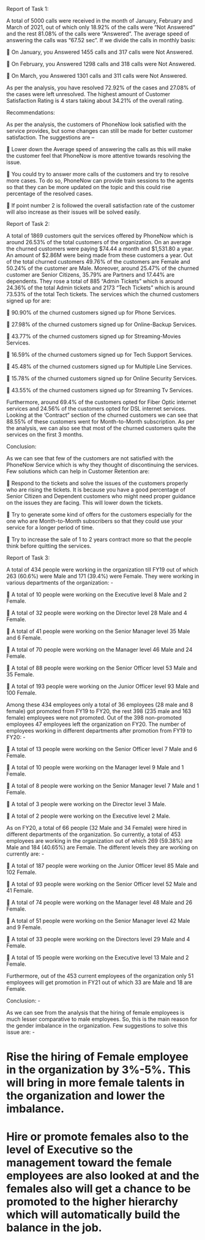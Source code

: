 Report of Task 1:


A total of 5000 calls were received in the month of January, February and March of 2021, out of which only 18.92% of the calls were “Not Answered” and the rest 81.08% of the calls were “Answered”. The average speed of answering the calls was “67.52 sec”. 
	If we divide the calls in monthly basis:
 
	On January, you Answered 1455 calls and 317 calls were Not Answered.

	On February, you Answered 1298 calls and 318 calls were Not Answered.

	On March, you Answered 1301 calls and 311 calls were Not Answered.

As per the analysis, you have resolved 72.92% of the cases and 27.08% of the cases were left unresolved. The highest amount of Customer Satisfaction Rating is 4 stars taking about 34.21% of the overall rating.


Recommendations: 

As per the analysis, the customers of PhoneNow look satisfied with the service provides, but some changes can still be made for better customer satisfaction. The suggestions are –

	Lower down the Average speed of answering the calls as this will make the customer feel that PhoneNow is more attentive towards resolving the issue.

	You could try to answer more calls of the customers and try to resolve more cases. To do so, PhoneNow can provide train sessions to the agents so that they can be more updated on the topic and this could rise percentage of the resolved cases.

	If point number 2 is followed the overall satisfaction rate of the customer will also increase as their issues will be solved easily. 





Report of Task 2:

A total of 1869 customers quit the services offered by PhoneNow which is around 26.53% of the total customers of the organization. On an average the churned customers were paying $74.44 a month and $1,531.80 a year. An amount of $2.86M were being made from these customers a year. 
	Out of the total churned customers 49.76% of the customers are Female and 50.24% of the customer are Male. Moreover, around 25.47% of the churned customer are Senior Citizens, 35.79% are Partners and 17.44% are dependents.  They rose a total of 885 “Admin Tickets” which is around 24.36% of the total Admin tickets and 2173 “Tech Tickets” which is around 73.53% of the total Tech tickets. The services which the churned customers signed up for are:
 
	90.90% of the churned customers signed up for Phone Services.

	27.98% of the churned customers signed up for Online-Backup Services.

	43.77% of the churned customers signed up for Streaming-Movies Services.

	16.59% of the churned customers signed up for Tech Support Services.

	45.48% of the churned customers signed up for Multiple Line Services.

	15.78% of the churned customers signed up for Online Security Services.

	43.55% of the churned customers signed up for Streaming Tv Services.

Furthermore, around 69.4% of the customers opted for Fiber Optic internet services and 24.56% of the customers opted for DSL internet services. Looking at the ‘Contract” section of the churned customers we can see that 88.55% of these customers went for Month-to-Month subscription. As per the analysis, we can also see that most of the churned customers quite the services on the first 3 months. 

Conclusion:

 As we can see that few of the customers are not satisfied with the PhoneNow Service which is why they thought of discontinuing the services. Few solutions which can help in Customer Retention are:
 
	Respond to the tickets and solve the issues of the customers properly who are rising the tickets. It is because you have a good percentage of Senior Citizen and Dependent customers who might need proper guidance on the issues they are facing. This will lower down the tickets.

	Try to generate some kind of offers for the customers especially for the one who are Month-to-Month subscribers so that they could use your service for a longer period of time. 

	Try to increase the sale of 1 to 2 years contract more so that the people think before quitting the services. 






Report of Task 3:

A total of 434 people were working in the organization till FY19 out of which 263 (60.6%) were Male and 171 (39.4%) were Female. They were working in various departments of the organization: -

	A total of 10 people were working on the Executive level 8 Male and 2 Female.

	A total of 32 people were working on the Director level 28 Male and 4 Female.

	A total of 41 people were working on the Senior Manager level 35 Male and 6 Female.

	A total of 70 people were working on the Manager level 46 Male and 24 Female.

	A total of 88 people were working on the Senior Officer level 53 Male and 35 Female.

	A total of 193 people were working on the Junior Officer level 93 Male and 100 Female.

Among these 434 employees only a total of 36 employees (28 male and 8 female) got promoted from FY19 to FY20, the rest 398 (235 male and 163 female) employees were not promoted. Out of the 398 non-promoted employees 47 employees left the organization on FY20. The number of employees working in different departments after promotion from FY19 to FY20: -

	A total of 13 people were working on the Senior Officer level 7 Male and 6 Female.

	A total of 10 people were working on the Manager level 9 Male and 1 Female.

	A total of 8 people were working on the Senior Manager level 7 Male and 1 Female.

	A total of 3 people were working on the Director level 3 Male.

	A total of 2 people were working on the Executive level 2 Male.


As on FY20, a total of 66 people (32 Male and 34 Female) were hired in different departments of the organization. So currently, a total of 453 employees are working in the organization out of which 269 (59.38%) are Male and 184 (40.65%) are Female. The different levels they are working on currently are: -

	A total of 187 people were working on the Junior Officer level 85 Male and 102 Female.

	A total of 93 people were working on the Senior Officer level 52 Male and 41 Female.

	A total of 74 people were working on the Manager level 48 Male and 26 Female.

	A total of 51 people were working on the Senior Manager level 42 Male and 9 Female.

	A total of 33 people were working on the Directors level 29 Male and 4 Female.

	A total of 15 people were working on the Executive level 13 Male and 2 Female.

Furthermore, out of the 453 current employees of the organization only 51 employees will get promotion in FY21 out of which 33 are Male and 18 are Female.

Conclusion: - 

As we can see from the analysis that the hiring of female employees is much lesser comparative to male employees. So, this is the main reason for the gender imbalance in the organization. Few suggestions to solve this issue are: - 

# Rise the hiring of Female employee in the organization by 3%-5%. This will bring in more female talents in the organization and lower the imbalance.
 
# Hire or promote females also to the level of Executive so the management toward the female employees are also looked at and the females also will get a chance to be promoted to the higher hierarchy which will automatically build the balance in the job.





